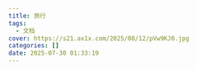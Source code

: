 ```yaml
---
title: 旅行
tags:
  - 文档
cover: https://s21.ax1x.com/2025/08/12/pVw9KJ0.jpg
categories: []
date: 2025-07-30 01:33:19
---
```




